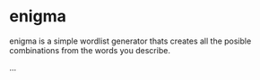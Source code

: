 # enigma
enigma is a simple wordlist generator thats creates all the posible combinations from the words you describe.

...
